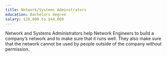 ```yaml
---
title: Network/Systems Adminstrators
education: Bachelors degree
salary: $20,000 to $44,000
---
```

Network and Systems Administrators help Network Engineers to build a company’s network and to make sure that it runs well. They also make sure that the network cannot be used by people outside of the company without permission. 